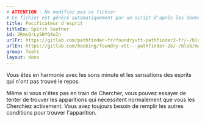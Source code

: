 ```yaml
---
# ATTENTION : Ne modifiez pas ce fichier
# Ce fichier est généré automatiquement par un script d'après les données du module Foundry VTT officiel et de sa traduction
title: Pacificateur d'esprit
titleEn: Spirit Soother
id: 2RmsQrLySNYQ4uIn
urlFr: https://gitlab.com/pathfinder-fr/foundryvtt-pathfinder2-fr/-/blob/master/data/feats/2RmsQrLySNYQ4uIn.htm
urlEn: https://gitlab.com/hooking/foundry-vtt---pathfinder-2e/-/blob/master/packs/data/feats.db/spirit-soother.json
group: feats
layout: dons
---
```

Vous êtes en harmonie avec les sons minute et les sensations des esprits qui n'ont pas trouvé le repos.

Même si vous n'êtes pas en train de <a class="entity-link" data-pack="pf2e.actionspf2e" data-id="TiNDYUGlMmxzxBYU" draggable="true">Chercher</a>, vous pouvez essayer de tenter de trouver les apparitions qui nécessitent normalement que vous les Cherchiez activement. Vous avez toujours besoin de remplir les autres conditions pour trouver l'apparition.


